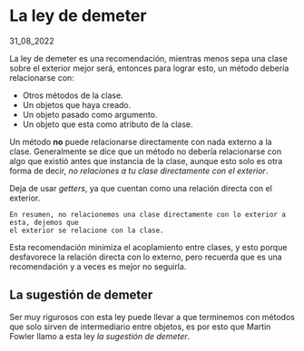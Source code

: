 # La ley de demeter
31_08_2022

La ley de demeter es una recomendación, mientras menos sepa una clase sobre el exterior mejor será, entonces para lograr esto, un método debería relacionarse con:

* Otros métodos de la clase.
* Un objetos que haya creado.
* Un objeto pasado como argumento.
* Un objeto que esta como atributo de la clase.

Un método **no** puede relacionarse directamente con nada externo a la clase. Generalmente se dice que un método no debería relacionarse con algo que existió antes que instancia de la clase, aunque esto solo es otra forma de decir, *no relaciones a tu clase directamente con el exterior*.

Deja de usar *getters*, ya que cuentan como una relación directa con el exterior.

	En resumen, no relacionemos una clase directamente con lo exterior a esta, dejemos que 
	el exterior se relacione con la clase.

Esta recomendación minimiza el acoplamiento entre clases, y esto porque desfavorece la relación directa con lo externo, pero recuerda que es una recomendación y a veces es mejor no seguirla.
## La sugestión de demeter

Ser muy rigurosos con esta ley puede llevar a que terminemos con métodos que solo sirven de intermediario entre objetos, es por esto que Martin Fowler llamo a esta ley *la sugestión de demeter*.
